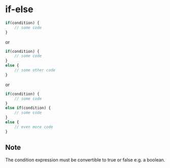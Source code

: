 # if-else

```js
if(condition) {
    // some code
}
```
or

```js
if(condition) {
    // some code
}
else {
    // some other code
}
```

or

```js
if(condition) {
    // some code
}
else if(condition) {
    // some code
}
else {
    // even more code
}

```

## Note

The condition expression must be convertible to true or false e.g. a boolean.
